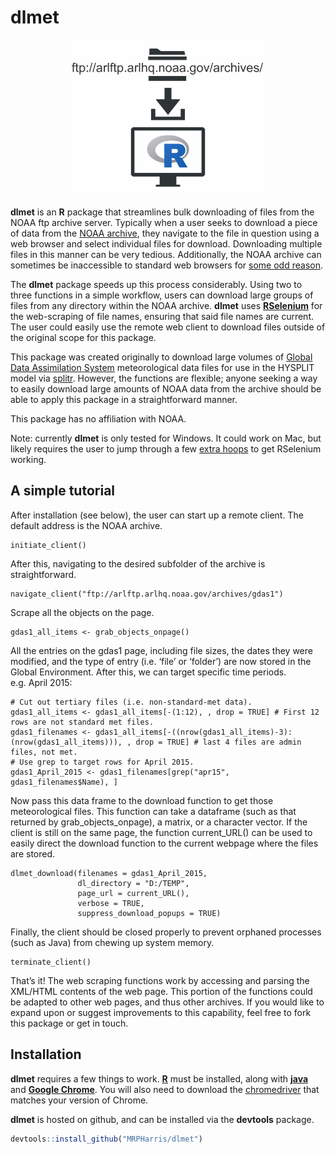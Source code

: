 
<!-- README.md is generated from README.Rmd. Please edit that file -->

# dlmet

<p align="center">
<img src="man/figures/dlmet_icon.png" height="250px" />
</p>
<!-- badges: start -->
<!-- badges: end -->

**dlmet** is an **R** package that streamlines bulk downloading of files
from the NOAA ftp archive server. Typically when a user seeks to
download a piece of data from the [NOAA
archive](%22ftp://arlftp.arlhq.noaa.gov/archives/%22), they navigate to
the file in question using a web browser and select individual files for
download. Downloading multiple files in this manner can be very tedious.
Additionally, the NOAA archive can sometimes be inaccessible to standard
web browsers for [some odd
reason](https://hysplitbbs.arl.noaa.gov/viewtopic.php?t=2103).

The **dlmet** package speeds up this process considerably. Using two to
three functions in a simple workflow, users can download large groups of
files from any directory within the NOAA archive. **dlmet** uses
[**RSelenium**](https://cran.r-project.org/web/packages/RSelenium/index.html)
for the web-scraping of file names, ensuring that said file names are
current. The user could easily use the remote web client to download
files outside of the original scope for this package.

This package was created originally to download large volumes of [Global
Data Assimilation System](https://www.ready.noaa.gov/gdas1.php)
meteorological data files for use in the HYSPLIT model via
[splitr](https://github.com/rich-iannone/splitr). However, the functions
are flexible; anyone seeking a way to easily download large amounts of
NOAA data from the archive should be able to apply this package in a
straightforward manner.

This package has no affiliation with NOAA.

Note: currently **dlmet** is only tested for Windows. It could work on
Mac, but likely requires the user to jump through a few [extra
hoops](https://stackoverflow.com/questions/50880725/rselenium-installation-on-macbook-with-chrome)
to get RSelenium working.

## A simple tutorial

After installation (see below), the user can start up a remote client.
The default address is the NOAA archive.

    initiate_client()

After this, navigating to the desired subfolder of the archive is
straightforward.

    navigate_client("ftp://arlftp.arlhq.noaa.gov/archives/gdas1")

Scrape all the objects on the page.

    gdas1_all_items <- grab_objects_onpage()

All the entries on the gdas1 page, including file sizes, the dates they
were modified, and the type of entry (i.e. ‘file’ or ‘folder’) are now
stored in the Global Environment. After this, we can target specific
time periods. e.g. April 2015:

    # Cut out tertiary files (i.e. non-standard-met data).
    gdas1_all_items <- gdas1_all_items[-(1:12), , drop = TRUE] # First 12 rows are not standard met files.
    gdas1_filenames <- gdas1_all_items[-((nrow(gdas1_all_items)-3):(nrow(gdas1_all_items))), , drop = TRUE] # last 4 files are admin files, not met.
    # Use grep to target rows for April 2015.
    gdas1_April_2015 <- gdas1_filenames[grep("apr15", gdas1_filenames$Name), ]

Now pass this data frame to the download function to get those
meteorological files. This function can take a dataframe (such as that
returned by grab\_objects\_onpage), a matrix, or a character vector. If
the client is still on the same page, the function current\_URL() can be
used to easily direct the download function to the current webpage where
the files are stored.

    dlmet_download(filenames = gdas1_April_2015,
                   dl_directory = "D:/TEMP",
                   page_url = current_URL(),
                   verbose = TRUE,
                   suppress_download_popups = TRUE)

Finally, the client should be closed properly to prevent orphaned
processes (such as Java) from chewing up system memory.

    terminate_client()

That’s it! The web scraping functions work by accessing and parsing the
XML/HTML contents of the web page. This portion of the functions could
be adapted to other web pages, and thus other archives. If you would
like to expand upon or suggest improvements to this capability, feel
free to fork this package or get in touch.

## Installation

**dlmet** requires a few things to work.
[**R**](https://cran.r-project.org/bin/windows/base/) must be installed,
along with
[**java**](https://www.java.com/en/download/help/download_options.html)
and [**Google Chrome**](https://www.google.com.au/intl/en_au/chrome/).
You will also need to download the
[chromedriver](https://chromedriver.chromium.org/downloads) that matches
your version of Chrome.

**dlmet** is hosted on github, and can be installed via the **devtools**
package.

``` r
devtools::install_github("MRPHarris/dlmet")
```
